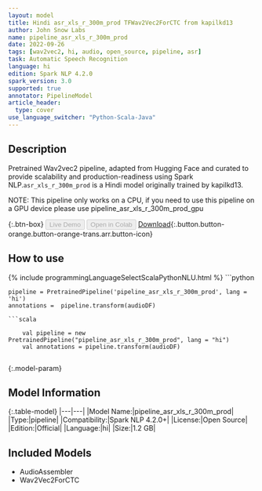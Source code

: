 ```yaml
---
layout: model
title: Hindi asr_xls_r_300m_prod TFWav2Vec2ForCTC from kapilkd13
author: John Snow Labs
name: pipeline_asr_xls_r_300m_prod
date: 2022-09-26
tags: [wav2vec2, hi, audio, open_source, pipeline, asr]
task: Automatic Speech Recognition
language: hi
edition: Spark NLP 4.2.0
spark_version: 3.0
supported: true
annotator: PipelineModel
article_header:
  type: cover
use_language_switcher: "Python-Scala-Java"
---
```


## Description

Pretrained Wav2vec2  pipeline, adapted from Hugging Face and curated to provide scalability and production-readiness using Spark NLP.`asr_xls_r_300m_prod` is a Hindi model originally trained by kapilkd13.

NOTE: This pipeline only works on a CPU, if you need to use this pipeline on a GPU device please use pipeline_asr_xls_r_300m_prod_gpu

{:.btn-box}
<button class="button button-orange" disabled>Live Demo</button>
<button class="button button-orange" disabled>Open in Colab</button>
[Download](https://s3.amazonaws.com/auxdata.johnsnowlabs.com/public/models/pipeline_asr_xls_r_300m_prod_hi_4.2.0_3.0_1664187797805.zip){:.button.button-orange.button-orange-trans.arr.button-icon}

## How to use



<div class="tabs-box" markdown="1">
{% include programmingLanguageSelectScalaPythonNLU.html %}
```python

    pipeline = PretrainedPipeline('pipeline_asr_xls_r_300m_prod', lang = 'hi')
    annotations =  pipeline.transform(audioDF)
    
```
```scala

    val pipeline = new PretrainedPipeline("pipeline_asr_xls_r_300m_prod", lang = "hi")
    val annotations = pipeline.transform(audioDF)
    
```
</div>

{:.model-param}
## Model Information

{:.table-model}
|---|---|
|Model Name:|pipeline_asr_xls_r_300m_prod|
|Type:|pipeline|
|Compatibility:|Spark NLP 4.2.0+|
|License:|Open Source|
|Edition:|Official|
|Language:|hi|
|Size:|1.2 GB|

## Included Models

- AudioAssembler
- Wav2Vec2ForCTC